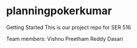 # planningpokerkumar

Getting Started
This is our project repo for SER 516 

Team members:
Vishnu Preetham Reddy Dasari 

